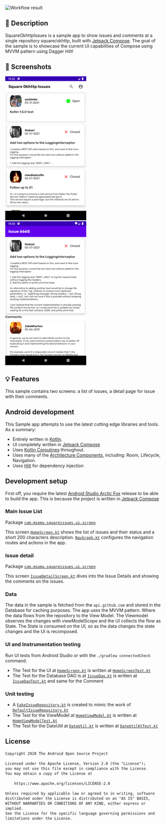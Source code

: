 ![Workflow result](https://github.com/msomu/OkhttpIssues/workflows/Check/badge.svg)

## :scroll: Description

SquareOkhttpIssues is a sample app to show issues and comments at a single repository square/okhttp,
built with [Jetpack Compose](https://developer.android.com/jetpack/compose). The goal of the sample
is to showcase the current UI capabilities of Compose using MVVM pattern using Dagger Hilt!

## :camera_flash: Screenshots

<img src="/results/screenshot_1.png" width="260">
&emsp;<img src="/results/screenshot_2.png" width="260">

## :bulb: Features

This sample contains two screens: a list of issues, a detail page for issue with their comments.

## Android development

This Sample app attempts to use the latest cutting edge libraries and tools. As a summary:

* Entirely written in [Kotlin](https://kotlinlang.org/).
* UI completely written in [Jetpack Compose](https://developer.android.com/jetpack/compose)
* Uses [Kotlin Coroutines](https://kotlinlang.org/docs/reference/coroutines/coroutines-guide.html) throughout.
* Uses many of the [Architecture Components](https://developer.android.com/topic/libraries/architecture/), including: Room, Lifecycle, Navigation.
* Uses [Hilt](https://dagger.dev/hilt/) for dependency injection

## Development setup

First off, you require the latest [Android Studio Arctic Fox](https://developer.android.com/studio/preview) release to be able to build the app. This is because the project is written in [Jetpack Compose](https://developer.android.com/jetpack/compose)

### Main Issue List

Package [`com.msomu.squareissues.ui.screen`][1]

This screen [`HomeScreen.kt`][3] shows the list of issues and their status and a short 200
characters description.
[`NavGraph.kt`][2] configures the navigation routes and actions in the app.

[1]: app/src/main/java/com/msomu/squareissues/ui/screen

[2]: app/src/main/java/com/msomu/squareissues/ui/NavGraph.kt

[3]: app/src/main/java/com/msomu/squareissues/ui/screen/HomeScreen.kt

### Issue detail

Package [`com.msomu.squareissues.ui.screen`][4]

This screen [`IssueDetailScreen.kt`][5]  dives into the Issue Details and showing the comments on
the issues.

[4]: app/src/main/java/com/msomu/squareissues/ui/screen
[5]: app/src/main/java/com/msomu/squareissues/ui/screen/IssueDetailScreen.kt

### Data

The data in the sample is fetched from the `api.github.com` and stored in the Database for caching
purposes. The app uses the MVVM pattern. Where the data flows from the repository to the View Model.
The Viewmodel observes the changes with viewModelScope and the UI collects the flow as State.
The State is consumed on the UI, so as the data changes the state changes and the UI is recomposed.

### UI and Instrumentation testing

Run UI tests from Android Studio or with the `./gradlew connectedCheck` command.
* The Test for the UI at [`HomeScreen.kt`][6] is written at [`HomeScreenTest.kt`][7]
* The Test for the Database DAO is at [`IssueDao.kt`][7] is written at [`IssueDaoTest.kt`][8] and same
for the Comment

[6]: app/src/main/java/com/msomu/squareissues/ui/screen/HomeScreen.kt
[7]: app/src/androidTest/java/com/msomu/squareissues/ui/screen/HomeScreenTest.kt

### Unit testing

* A [`FakeIssueRepository.kt`][8] is created to mimic the work of [`DefaultIssueRepository.kt`][9]
* The Test for the ViewModel at [`HomeViewModel.kt`][10] is written at [`HomeViewModelTest.kt`][11]
* The Test for the DateUtil at [`DateUtil.kt`][12] is written at [`DateUtilKtTest.kt`][13]


[8]: app/src/test/java/com/msomu/squareissues/repository/FakeIssueRepository.kt
[9]: app/src/main/java/com/msomu/squareissues/repository/DefaultIssueRepository.kt
[10]: app/src/main/java/com/msomu/squareissues/ui/screen/HomeViewModel.kt
[11]: app/src/test/java/com/msomu/squareissues/ui/screen/HomeViewModelTest.kt
[12]: app/src/main/java/com/msomu/squareissues/util/DateUtil.kt
[13]: app/src/test/java/com/msomu/squareissues/util/DateUtilKtTest.kt
## License

```
Copyright 2020 The Android Open Source Project

Licensed under the Apache License, Version 2.0 (the "License");
you may not use this file except in compliance with the License.
You may obtain a copy of the License at

    https://www.apache.org/licenses/LICENSE-2.0

Unless required by applicable law or agreed to in writing, software
distributed under the License is distributed on an "AS IS" BASIS,
WITHOUT WARRANTIES OR CONDITIONS OF ANY KIND, either express or implied.
See the License for the specific language governing permissions and
limitations under the License.
```